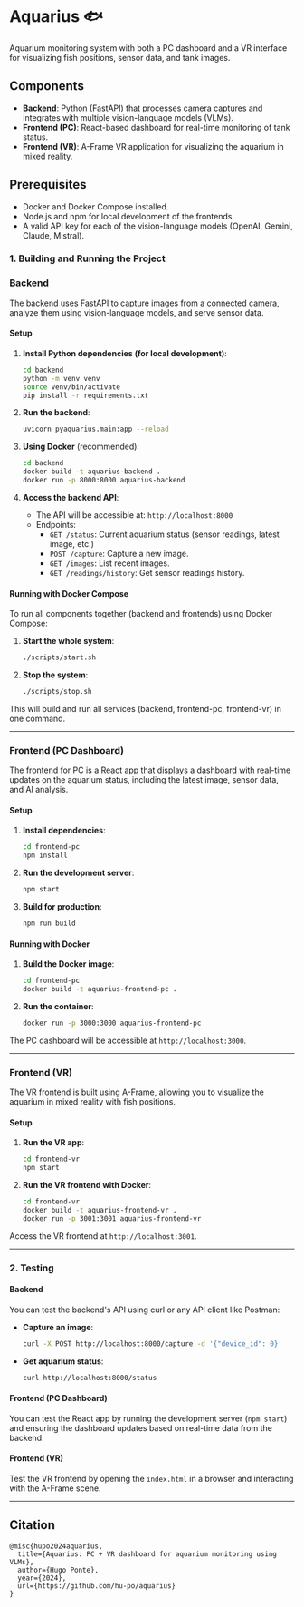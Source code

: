 
# Aquarius 🐟

Aquarium monitoring system with both a PC dashboard and a VR interface for visualizing fish positions, sensor data, and tank images.

## Components

- **Backend**: Python (FastAPI) that processes camera captures and integrates with multiple vision-language models (VLMs).
- **Frontend (PC)**: React-based dashboard for real-time monitoring of tank status.
- **Frontend (VR)**: A-Frame VR application for visualizing the aquarium in mixed reality.

## Prerequisites

- Docker and Docker Compose installed.
- Node.js and npm for local development of the frontends.
- A valid API key for each of the vision-language models (OpenAI, Gemini, Claude, Mistral).
  
### 1. Building and Running the Project

### Backend

The backend uses FastAPI to capture images from a connected camera, analyze them using vision-language models, and serve sensor data.

#### Setup

1. **Install Python dependencies (for local development)**:
    ```bash
    cd backend
    python -m venv venv
    source venv/bin/activate
    pip install -r requirements.txt
    ```

2. **Run the backend**:
    ```bash
    uvicorn pyaquarius.main:app --reload
    ```

3. **Using Docker** (recommended):
    ```bash
    cd backend
    docker build -t aquarius-backend .
    docker run -p 8000:8000 aquarius-backend
    ```

4. **Access the backend API**:
    - The API will be accessible at: `http://localhost:8000`
    - Endpoints:
      - `GET /status`: Current aquarium status (sensor readings, latest image, etc.)
      - `POST /capture`: Capture a new image.
      - `GET /images`: List recent images.
      - `GET /readings/history`: Get sensor readings history.

#### Running with Docker Compose

To run all components together (backend and frontends) using Docker Compose:

1. **Start the whole system**:
    ```bash
    ./scripts/start.sh
    ```

2. **Stop the system**:
    ```bash
    ./scripts/stop.sh
    ```

This will build and run all services (backend, frontend-pc, frontend-vr) in one command.

---

### Frontend (PC Dashboard)

The frontend for PC is a React app that displays a dashboard with real-time updates on the aquarium status, including the latest image, sensor data, and AI analysis.

#### Setup

1. **Install dependencies**:
    ```bash
    cd frontend-pc
    npm install
    ```

2. **Run the development server**:
    ```bash
    npm start
    ```

3. **Build for production**:
    ```bash
    npm run build
    ```

#### Running with Docker

1. **Build the Docker image**:
    ```bash
    cd frontend-pc
    docker build -t aquarius-frontend-pc .
    ```

2. **Run the container**:
    ```bash
    docker run -p 3000:3000 aquarius-frontend-pc
    ```

The PC dashboard will be accessible at `http://localhost:3000`.

---

### Frontend (VR)

The VR frontend is built using A-Frame, allowing you to visualize the aquarium in mixed reality with fish positions.

#### Setup

1. **Run the VR app**:

    ```bash
    cd frontend-vr
    npm start
    ```

2. **Run the VR frontend with Docker**:

    ```bash
    cd frontend-vr
    docker build -t aquarius-frontend-vr .
    docker run -p 3001:3001 aquarius-frontend-vr
    ```

Access the VR frontend at `http://localhost:3001`.

---

### 2. Testing

#### Backend

You can test the backend's API using curl or any API client like Postman:

- **Capture an image**:
    ```bash
    curl -X POST http://localhost:8000/capture -d '{"device_id": 0}'
    ```

- **Get aquarium status**:
    ```bash
    curl http://localhost:8000/status
    ```

#### Frontend (PC Dashboard)

You can test the React app by running the development server (`npm start`) and ensuring the dashboard updates based on real-time data from the backend.

#### Frontend (VR)

Test the VR frontend by opening the `index.html` in a browser and interacting with the A-Frame scene.

---

<!-- ## Video

[![YouTube Video](https://img.youtube.com/vi/TBD/0.jpg)](https://www.youtube.com/watch?v=TBD) -->

## Citation

```
@misc{hupo2024aquarius,
  title={Aquarius: PC + VR dashboard for aquarium monitoring using VLMs},
  author={Hugo Ponte},
  year={2024},
  url={https://github.com/hu-po/aquarius}
}
```